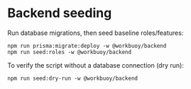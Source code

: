 # Backend seeding

Run database migrations, then seed baseline roles/features:

```
npm run prisma:migrate:deploy -w @workbuoy/backend
npm run seed:roles -w @workbuoy/backend
```

To verify the script without a database connection (dry run):

```
npm run seed:dry-run -w @workbuoy/backend
```
